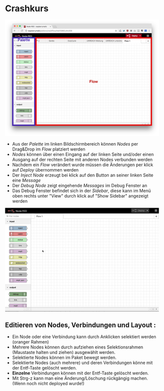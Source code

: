 # Crashkurs


![](/wiki/images/crash-1.png)
* Aus der _Palette_ im linken Bildschirmbereich können _Nodes_ per Drag&Drop im _Flow_ platziert werden
* _Nodes_ können über einen Eingang auf der linken Seite und/oder einen Ausgang auf der rechten Seite mit anderen Nodes verbunden werden
* Nachdem ein _Flow_ verändert wurde müssen die Änderungen per klick auf _Deploy_ übernommen werden
* Der _Inject Node_ erzeugt bei klick auf den Button an seiner linken Seite eine _Message_
* Der _Debug Node_ zeigt eingehende _Messages_ im Debug Fenster an
* Das Debug Fenster befindet sich in der _Sidebar_, diese kann im Menü oben rechts unter "View" durch klick auf "Show Sidebar" angezeigt werden


![](/wiki/images/crash-2.mov.gif)

## Editieren von Nodes, Verbindungen und Layout :
* Ein Node oder eine Verbindung kann durch Anklicken selektiert werden (oranger Rahmen)
* Mehrere Nodes können durch aufziehen eines Selektionsrahmen (Maustaste halten und ziehen) ausgewählt werden. 
* Selektierte Nodes können im Paket bewegt werden.
* Selektierte Nodes (auch mehrere) und deren Verbindungen könne mit der Entf-Taste gelöscht werden.
* **Einzelne** Verbindungen können mit der Entf-Taste gelöscht werden. 
* Mit Strg-z kann man eine Änderung/Löschung rückgängig machen. (Wenn noch nicht deployed wurde!)

